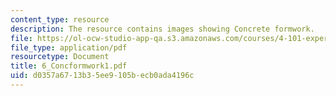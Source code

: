 ```yaml
---
content_type: resource
description: The resource contains images showing Concrete formwork.
file: https://ol-ocw-studio-app-qa.s3.amazonaws.com/courses/4-101-experiencing-architecture-studio-spring-2003/d0357a6713b35ee9105becb0ada4196c_6_Concformwork1.pdf
file_type: application/pdf
resourcetype: Document
title: 6_Concformwork1.pdf
uid: d0357a67-13b3-5ee9-105b-ecb0ada4196c
---
```

